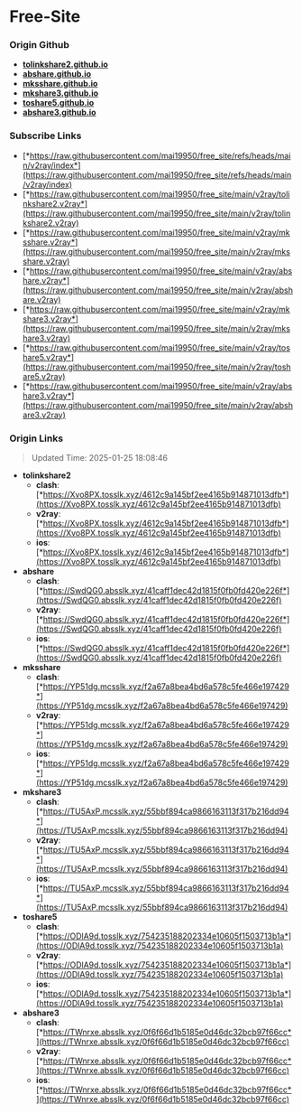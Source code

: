 # Free-Site

### Origin Github

- [**tolinkshare2.github.io**](https://github.com/tolinkshare2/tolinkshare2.github.io)
- [**abshare.github.io**](https://github.com/abshare/abshare.github.io)
- [**mksshare.github.io**](https://github.com/mksshare/mksshare.github.io)
- [**mkshare3.github.io**](https://github.com/mkshare3/mkshare3.github.io)
- [**toshare5.github.io**](https://github.com/toshare5/toshare5.github.io)
- [**abshare3.github.io**](https://github.com/abshare3/abshare3.github.io)

### Subscribe Links

- [*https://raw.githubusercontent.com/mai19950/free_site/refs/heads/main/v2ray/index*](https://raw.githubusercontent.com/mai19950/free_site/refs/heads/main/v2ray/index)
- [*https://raw.githubusercontent.com/mai19950/free_site/main/v2ray/tolinkshare2.v2ray*](https://raw.githubusercontent.com/mai19950/free_site/main/v2ray/tolinkshare2.v2ray)
- [*https://raw.githubusercontent.com/mai19950/free_site/main/v2ray/mksshare.v2ray*](https://raw.githubusercontent.com/mai19950/free_site/main/v2ray/mksshare.v2ray)
- [*https://raw.githubusercontent.com/mai19950/free_site/main/v2ray/abshare.v2ray*](https://raw.githubusercontent.com/mai19950/free_site/main/v2ray/abshare.v2ray)
- [*https://raw.githubusercontent.com/mai19950/free_site/main/v2ray/mkshare3.v2ray*](https://raw.githubusercontent.com/mai19950/free_site/main/v2ray/mkshare3.v2ray)
- [*https://raw.githubusercontent.com/mai19950/free_site/main/v2ray/toshare5.v2ray*](https://raw.githubusercontent.com/mai19950/free_site/main/v2ray/toshare5.v2ray)
- [*https://raw.githubusercontent.com/mai19950/free_site/main/v2ray/abshare3.v2ray*](https://raw.githubusercontent.com/mai19950/free_site/main/v2ray/abshare3.v2ray)

### Origin Links

> Updated Time: 2025-01-25 18:08:46

- **tolinkshare2**
  - **clash**: [*https://Xvo8PX.tosslk.xyz/4612c9a145bf2ee4165b914871013dfb*](https://Xvo8PX.tosslk.xyz/4612c9a145bf2ee4165b914871013dfb)
  - **v2ray**: [*https://Xvo8PX.tosslk.xyz/4612c9a145bf2ee4165b914871013dfb*](https://Xvo8PX.tosslk.xyz/4612c9a145bf2ee4165b914871013dfb)
  - **ios**: [*https://Xvo8PX.tosslk.xyz/4612c9a145bf2ee4165b914871013dfb*](https://Xvo8PX.tosslk.xyz/4612c9a145bf2ee4165b914871013dfb)
- **abshare**
  - **clash**: [*https://SwdQG0.absslk.xyz/41caff1dec42d1815f0fb0fd420e226f*](https://SwdQG0.absslk.xyz/41caff1dec42d1815f0fb0fd420e226f)
  - **v2ray**: [*https://SwdQG0.absslk.xyz/41caff1dec42d1815f0fb0fd420e226f*](https://SwdQG0.absslk.xyz/41caff1dec42d1815f0fb0fd420e226f)
  - **ios**: [*https://SwdQG0.absslk.xyz/41caff1dec42d1815f0fb0fd420e226f*](https://SwdQG0.absslk.xyz/41caff1dec42d1815f0fb0fd420e226f)
- **mksshare**
  - **clash**: [*https://YP51dg.mcsslk.xyz/f2a67a8bea4bd6a578c5fe466e197429*](https://YP51dg.mcsslk.xyz/f2a67a8bea4bd6a578c5fe466e197429)
  - **v2ray**: [*https://YP51dg.mcsslk.xyz/f2a67a8bea4bd6a578c5fe466e197429*](https://YP51dg.mcsslk.xyz/f2a67a8bea4bd6a578c5fe466e197429)
  - **ios**: [*https://YP51dg.mcsslk.xyz/f2a67a8bea4bd6a578c5fe466e197429*](https://YP51dg.mcsslk.xyz/f2a67a8bea4bd6a578c5fe466e197429)
- **mkshare3**
  - **clash**: [*https://TU5AxP.mcsslk.xyz/55bbf894ca9866163113f317b216dd94*](https://TU5AxP.mcsslk.xyz/55bbf894ca9866163113f317b216dd94)
  - **v2ray**: [*https://TU5AxP.mcsslk.xyz/55bbf894ca9866163113f317b216dd94*](https://TU5AxP.mcsslk.xyz/55bbf894ca9866163113f317b216dd94)
  - **ios**: [*https://TU5AxP.mcsslk.xyz/55bbf894ca9866163113f317b216dd94*](https://TU5AxP.mcsslk.xyz/55bbf894ca9866163113f317b216dd94)
- **toshare5**
  - **clash**: [*https://ODlA9d.tosslk.xyz/754235188202334e10605f1503713b1a*](https://ODlA9d.tosslk.xyz/754235188202334e10605f1503713b1a)
  - **v2ray**: [*https://ODlA9d.tosslk.xyz/754235188202334e10605f1503713b1a*](https://ODlA9d.tosslk.xyz/754235188202334e10605f1503713b1a)
  - **ios**: [*https://ODlA9d.tosslk.xyz/754235188202334e10605f1503713b1a*](https://ODlA9d.tosslk.xyz/754235188202334e10605f1503713b1a)
- **abshare3**
  - **clash**: [*https://TWnrxe.absslk.xyz/0f6f66d1b5185e0d46dc32bcb97f66cc*](https://TWnrxe.absslk.xyz/0f6f66d1b5185e0d46dc32bcb97f66cc)
  - **v2ray**: [*https://TWnrxe.absslk.xyz/0f6f66d1b5185e0d46dc32bcb97f66cc*](https://TWnrxe.absslk.xyz/0f6f66d1b5185e0d46dc32bcb97f66cc)
  - **ios**: [*https://TWnrxe.absslk.xyz/0f6f66d1b5185e0d46dc32bcb97f66cc*](https://TWnrxe.absslk.xyz/0f6f66d1b5185e0d46dc32bcb97f66cc)
